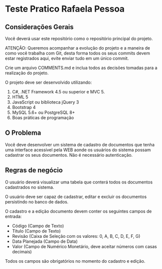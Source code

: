 # Teste Pratico Rafaela Pessoa

## Considerações Gerais

Você deverá usar este repositório como o repositório principal do projeto.

ATENÇÃO: Queremos acompanhar a evolução do projeto e a maneira de como você trabalha com Git, desta forma todos os seus commits devem estar registrados aqui, evite enviar tudo em um único commit.

Crie um arquivo COMMENTS.md e inclua todos as decisões tomadas para a realização do projeto.

O projeto deve ser desenvolvido utilizando:

1. C#, .NET Framework 4.5 ou superior e MVC 5.
2. HTML 5
3. JavaScript ou biblioteca jQuery 3
4. Bootstrap 4
5. MySQL 5.6+ ou PostgreSQL 8+
6. Boas práticas de programação

## O Problema

Você deve desenvolver um sistema de cadastro de documentos que tenha uma interface acessível pela WEB aonde os usuários do sistema possam cadastrar os seus documentos.
Não é necessário autenticação.

## Regras de negócio

O usuário deverá visualizar uma tabela que conterá todos os documentos cadastrados no sistema.

O usuário deve ser capaz de cadastrar, editar e excluir os documentos persistindo no banco de dados.

O cadastro e a edição documento devem conter os seguintes campos de entrada:

- Código (Campo de Texto)
- Título (Campo de Texto)
- Revisão (Caixa de Seleção com os valores: 0, A, B, C, D, E, F, G)
- Data Planejada (Campo de Data)
- Valor (Campo de Numérico Monetário, deve aceitar números com casas decimais)

Todos os campos são obrigatórios no momento do cadastro e edição.
